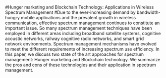 #Hunger marketing and Blockchain Technology: Applications in Wireless Spectrum Management
#Due to the ever-increasing demand by bandwidth-hungry mobile applications and the prevalent growth in wireless communication, effective spectrum management continues to constitute an important issue. So many spectrum management techniques have been employed in different areas including broadband satellite systems, cognitive acoustic networks, railway cognitive radio networks, and smart grid network environments. Spectrum management mechanisms have evolved to meet the different requirements of increasing spectrum use efficiency.  In this paper, we discuss two state of the art approaches for spectrum management: Hunger marketing and Blockchain technology. We summarize the pros and cons of these technologies and their application in spectrum management.
